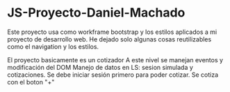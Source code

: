 # JS-Proyecto-Daniel-Machado
Este proyecto usa como workframe bootstrap y los estilos aplicados a mi proyecto de desarrollo web.
He dejado solo algunas cosas reutilizables como el navigation y los estilos.

El proyecto basicamente es un cotizador
A este nivel se manejan eventos y modificación del DOM
Manejo de datos en LS: sesion simulada y cotizaciones.
Se debe iniciar sesión primero para poder cotizar. Se cotiza con el boton "+"
